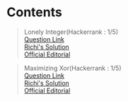# Contents

> Lonely Integer(Hackerrank : 1/5)   
[Question Link](https://www.hackerrank.com/challenges/lonely-integer/problem)   
[Richi's Solution](https://github.com/richidubey/AwesomeDataStructuresAndAlgorithms/blob/master/Bit/Integer.cpp)   
[Official Editorial](https://www.hackerrank.com/challenges/lonely-integer/editorial)   

> Maximizing Xor(Hackerrank : 1/5)   
[Question Link](https://www.hackerrank.com/challenges/maximizing-xor/problem)   
[Richi's Solution](https://github.com/richidubey/AwesomeDataStructuresAndAlgorithms/blob/master/Bit/max-xor.cpp)   
[Official Editorial](https://www.hackerrank.com/challenges/maximizing-xor/editorial)   
